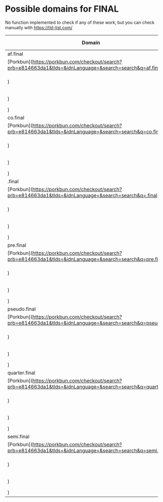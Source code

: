 # Possible domains for FINAL

No function implemented to check if any of these work, but you can check manually with https://tld-list.com/

| Domain | Porkbun | NameCheap | Google Domains |
|---|---|---|---|
| af.final | [Porkbun](https://porkbun.com/checkout/search?prb=e814663da1&tlds=&idnLanguage=&search=search&q=af.final) | [Namecheap](https://www.namecheap.com/domains/registration/results/?domain=af.final) | [Google](https://domains.google.com/registrar/search?searchTerm=af.final) |
| co.final | [Porkbun](https://porkbun.com/checkout/search?prb=e814663da1&tlds=&idnLanguage=&search=search&q=co.final) | [Namecheap](https://www.namecheap.com/domains/registration/results/?domain=co.final) | [Google](https://domains.google.com/registrar/search?searchTerm=co.final) |
| .final | [Porkbun](https://porkbun.com/checkout/search?prb=e814663da1&tlds=&idnLanguage=&search=search&q=.final) | [Namecheap](https://www.namecheap.com/domains/registration/results/?domain=.final) | [Google](https://domains.google.com/registrar/search?searchTerm=.final) |
| pre.final | [Porkbun](https://porkbun.com/checkout/search?prb=e814663da1&tlds=&idnLanguage=&search=search&q=pre.final) | [Namecheap](https://www.namecheap.com/domains/registration/results/?domain=pre.final) | [Google](https://domains.google.com/registrar/search?searchTerm=pre.final) |
| pseudo.final | [Porkbun](https://porkbun.com/checkout/search?prb=e814663da1&tlds=&idnLanguage=&search=search&q=pseudo.final) | [Namecheap](https://www.namecheap.com/domains/registration/results/?domain=pseudo.final) | [Google](https://domains.google.com/registrar/search?searchTerm=pseudo.final) |
| quarter.final | [Porkbun](https://porkbun.com/checkout/search?prb=e814663da1&tlds=&idnLanguage=&search=search&q=quarter.final) | [Namecheap](https://www.namecheap.com/domains/registration/results/?domain=quarter.final) | [Google](https://domains.google.com/registrar/search?searchTerm=quarter.final) |
| semi.final | [Porkbun](https://porkbun.com/checkout/search?prb=e814663da1&tlds=&idnLanguage=&search=search&q=semi.final) | [Namecheap](https://www.namecheap.com/domains/registration/results/?domain=semi.final) | [Google](https://domains.google.com/registrar/search?searchTerm=semi.final) |
